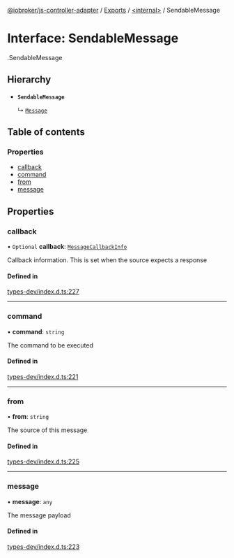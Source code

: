 [@iobroker/js-controller-adapter](../README.md) / [Exports](../modules.md) / [<internal\>](../modules/internal_.md) / SendableMessage

# Interface: SendableMessage

[<internal>](../modules/internal_.md).SendableMessage

## Hierarchy

- **`SendableMessage`**

  ↳ [`Message`](internal_.Message.md)

## Table of contents

### Properties

- [callback](internal_.SendableMessage.md#callback)
- [command](internal_.SendableMessage.md#command)
- [from](internal_.SendableMessage.md#from)
- [message](internal_.SendableMessage.md#message)

## Properties

### callback

• `Optional` **callback**: [`MessageCallbackInfo`](internal_.MessageCallbackInfo.md)

Callback information. This is set when the source expects a response

#### Defined in

[types-dev/index.d.ts:227](https://github.com/ioBroker/ioBroker.js-controller/blob/78d4a34e/packages/types-dev/index.d.ts#L227)

___

### command

• **command**: `string`

The command to be executed

#### Defined in

[types-dev/index.d.ts:221](https://github.com/ioBroker/ioBroker.js-controller/blob/78d4a34e/packages/types-dev/index.d.ts#L221)

___

### from

• **from**: `string`

The source of this message

#### Defined in

[types-dev/index.d.ts:225](https://github.com/ioBroker/ioBroker.js-controller/blob/78d4a34e/packages/types-dev/index.d.ts#L225)

___

### message

• **message**: `any`

The message payload

#### Defined in

[types-dev/index.d.ts:223](https://github.com/ioBroker/ioBroker.js-controller/blob/78d4a34e/packages/types-dev/index.d.ts#L223)
